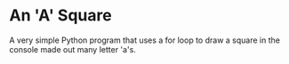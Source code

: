 # An 'A' Square

A very simple Python program that uses a for loop to draw a square in the console made out many letter 'a's.
